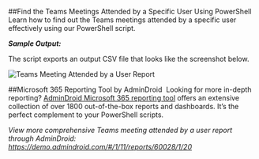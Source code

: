 ##Find the Teams Meetings Attended by a Specific User Using PowerShell
Learn how to find out the Teams meetings attended by a specific user effectively using our PowerShell script.

***Sample Output:*** 

The script exports an output CSV file that looks like the screenshot below. 

![Teams Meeting Attended by a User Report](https://o365reports.com/wp-content/uploads/2024/05/Teams-Meeting-Specific-User-Attendance-Report-768x189.png?v=1716291329)

##Microsoft 365 Reporting Tool by AdminDroid 
Looking for more in-depth reporting? [AdminDroid Microsoft 365 reporting tool](https://admindroid.com/?src=GitHub) offers an extensive collection of over 1800 out-of-the-box reports and dashboards. It’s the perfect complement to your PowerShell scripts. 

*View more comprehensive Teams meeting attended by a user report through AdminDroid: <https://demo.admindroid.com/#/1/11/reports/60028/1/20>*